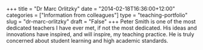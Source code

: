 +++
title = "Dr Marc Orlitzky"
date = "2014-02-18T16:36:00+12:00"
categories = ["Information from colleagues"]
type = "teaching-portfolio"
slug = "dr-marc-orlitzky"
draft = "False"
+++
Peter Smith is one of the most dedicated teachers I have ever met, if
not the most dedicated. His ideas and innovations have inspired, and
will inspire, my teaching practice. He is truly concerned about
student learning and high academic standards.

